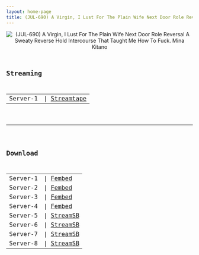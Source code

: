 ```yaml
---
layout: home-page
title: (JUL-690) A Virgin, I Lust For The Plain Wife Next Door Role Reversal A Sweaty Reverse Hold Intercourse That Taught Me How To Fuck. Mina Kitano
---
```

<center>
<img src="https://blogger.googleusercontent.com/img/a/AVvXsEgxhwMTM6feOXolDA6P40t1WoTf4rXeu3-mD5PsT3dnjYw5aPrNA3LwYt-OHE_0Lw5mmb9j-9cAjYeWiC7qkRFHoVquWcIiOU7iEMaezsrKfE7jO01Vv7hYamFCldjkOTkDWRHVr2gk1wUFlh7swkr0aJ6BfPhpG_GVNJpnmUmA6R802vu1_pH3mMAY=s16000" alt="(JUL-690) A Virgin, I Lust For The Plain Wife Next Door Role Reversal A Sweaty Reverse Hold Intercourse That Taught Me How To Fuck. Mina Kitano">
</center>
<pre><code>
<h2>Streaming</h2>
<table><tbody>
<tr>
<td>Server-1</td>
<td>| <a href="https://streamtape.com/v/Q0yGY9oyamc0zb8/JUL-690.mp4" target="_blank">Streamtape</a></td>
</tr>
</tbody></table>

<hr />

<h2>Download</h2>
<table><tbody>
<tr>
<td>Server-1</td>
<td>| <a href="https://www.watchjavnow.xyz/f/3ew6xcmxyw015nn" target="_blank">Fembed</a></td>
</tr>
<tr>
<td>Server-2</td>
<td>| <a href="https://fakyutube.com/f/nx8lnh2jwq7gx13" target="_blank">Fembed</a></td>
</tr>
<tr>
<td>Server-3</td>
<td>| <a href="https://dutrag.com/f/k-gzls3g0medg8-" target="_blank">Fembed</a></td>
</tr>
<tr>
<td>Server-4</td>
<td>| <a href="https://dutrag.com/f/dw5pruxr08-3rw7" target="_blank">Fembed</a></td>
</tr>
<tr>
<td>Server-5</td>
<td>| <a href="https://streamsb.net/d/262dfhl3ck3r.html" target="_blank">StreamSB</a></td>
</tr>
<tr>
<td>Server-6</td>
<td>| <a href="https://streamsb.co/d/v12e4elj6zaj.html" target="_blank">StreamSB</a></td>
</tr>
<tr>
<td>Server-7</td>
<td>| <a href="https://streamsb.net/d/arrm5h38yjbj.html" target="_blank">StreamSB</a></td>
</tr>
<tr>
<td>Server-8</td>
<td>| <a href="https://javplaya.com/d/4gdlbvkgalev.html" target="_blank">StreamSB</a></td>
</tr>
</tbody></table>
</code></pre>
